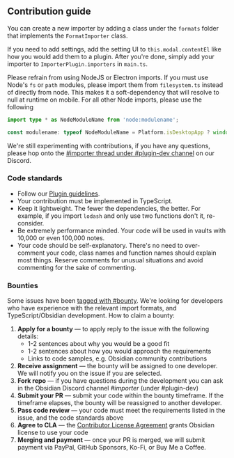 ## Contribution guide

You can create a new importer by adding a class under the `formats` folder that implements the `FormatImporter` class.

If you need to add settings, add the setting UI to `this.modal.contentEl` like how you would add them to a plugin. After you're done, simply add your importer to `ImporterPlugin.importers` in `main.ts`.

Please refrain from using NodeJS or Electron imports. If you must use Node's `fs` or `path` modules, please import them from `filesystem.ts` instead of directly from node. This makes it a soft-dependency that will resolve to null at runtime on mobile. For all other Node imports, please use the following

```ts
import type * as NodeModuleName from 'node:modulename';

const modulename: typeof NodeModuleName = Platform.isDesktopApp ? window.require('node:modulename') : null;
``` 

We're still experimenting with contributions, if you have any questions, please hop onto the [#importer thread under #plugin-dev channel](https://discord.com/channels/686053708261228577/1133074995271188520) on our Discord.

### Code standards

- Follow our [Plugin guidelines](https://docs.obsidian.md/Plugins/Releasing/Plugin+guidelines).
- Your contribution must be implemented in TypeScript.
- Keep it lightweight. The fewer the dependencies, the better. For example, if you import `lodash` and only use two functions don't it, re-consider.
- Be extremely performance minded. Your code will be used in vaults with 10,000 or even 100,000 notes.
- Your code should be self-explanatory. There's no need to over-comment your code, class names and function names should explain most things. Reserve comments for unusual situations and avoid commenting for the sake of commenting.

### Bounties

Some issues have been [tagged with #bounty](https://github.com/obsidianmd/obsidian-importer/labels/bounty). We're looking for developers who have experience with the relevant import formats, and TypeScript/Obsidian development. How to claim a bounty:

1. **Apply for a bounty** — to apply reply to the issue with the following details:
	- 1-2 sentences about why you would be a good fit
	- 1-2 sentences about how you would approach the requirements
	- Links to code samples, e.g. Obsidian community contributions
2. **Receive assignment** — the bounty will be assigned to one developer. We will notify you on the issue if you are selected.
3. **Fork repo** — if you have questions during the development you can ask in the Obsidian Discord channel *#importer* (under #plugin-dev)
4. **Submit your PR** — submit your code within the bounty timeframe. If the timeframe elapses, the bounty will be reassigned to another developer.
5. **Pass code review** — your code must meet the requirements listed in the issue, and the code standards above
6. **Agree to CLA** — the [Contributor License Agreement](https://github.com/obsidianmd/obsidian-releases/blob/master/cla.md) grants Obsidian license to use your code
7. **Merging and payment** — once your PR is merged, we will submit payment via PayPal, GitHub Sponsors, Ko-Fi, or Buy Me a Coffee.
